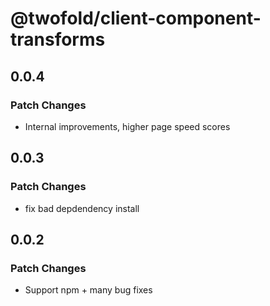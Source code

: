 # @twofold/client-component-transforms

## 0.0.4

### Patch Changes

- Internal improvements, higher page speed scores

## 0.0.3

### Patch Changes

- fix bad depdendency install

## 0.0.2

### Patch Changes

- Support npm + many bug fixes

